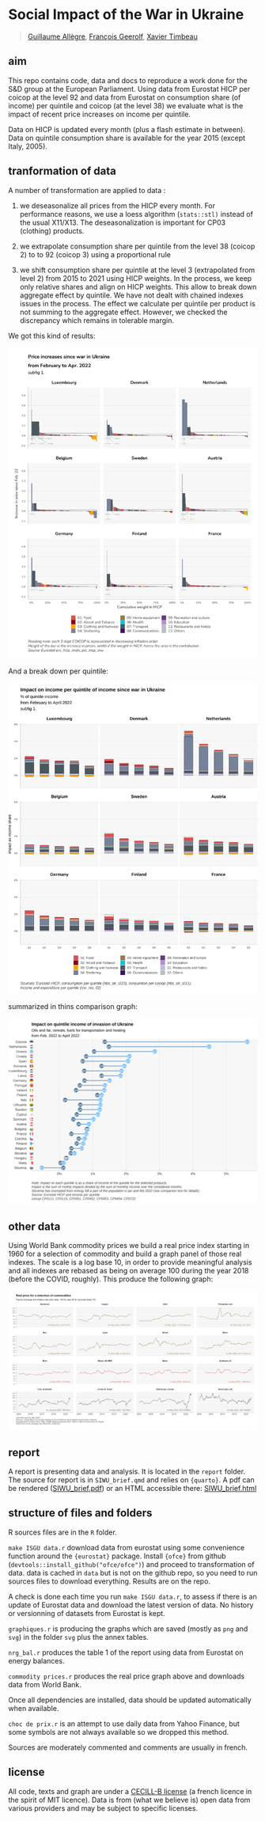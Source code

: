 # Social Impact of the War in Ukraine

> [Guillaume Allègre](mailto:guillaume.allegre@sciencespo.fr), [François Geerolf](mailto:francois.geerolf@sciencespo.fr), [Xavier Timbeau](mailto:xavier.timbeau@sciencespo.fr)

## aim

This repo contains code, data and docs to reproduce a work done for the S&D group at the European Parliament. Using data from Eurostat HICP per coicop at the level 92 and data from Eurostat on consumption share (of income) per quintile and coicop (at the level 38) we evaluate what is the impact of recent price increases on income per quintile.

Data on HICP is updated every month (plus a flash estimate in between). Data on quintile consumption share is available for the year 2015 (except Italy, 2005).

## tranformation of data

A number of transformation are applied to data :

1.  we deseasonalize all prices from the HICP every month. For performance reasons, we use a loess algorithm (`stats::stl)` instead of the usual X11/X13. The deseasonalization is important for CP03 (clothing) products.

2.  we extrapolate consumption share per quintile from the level 38 (coicop 2) to to 92 (coicop 3) using a proportional rule

3.  we shift consumption share per quintile at the level 3 (extrapolated from level 2) from 2015 to 2021 using HICP weights. In the process, we keep only relative shares and align on HICP weights. This allow to break down aggregate effect by quintile. We have not dealt with chained indexes issues in the process. The effect we calculate per quintile per product is not summing to the aggregate effect. However, we checked the discrepancy which remains in tolerable margin.

We got this kind of results:

![](svg/depuis_wiu_1.png)

And a break down per quintile:

![](svg/coicop_l1_wiu_1.png)

summarized in thins comparison graph:

![](svg/quantiles1et5.png)

## other data

Using World Bank commodity prices we build a real price index starting in 1960 for a selection of commodity and build a graph panel of those real indexes. The scale is a log base 10, in order to provide meaningful analysis and all indexes are rebased as being on average 100 during the year 2018 (before the COVID, roughly). This produce the following graph:

![](svg/gcom2000.png)

## report

A report is presenting data and analysis. It is located in the `report` folder. The source for report is in `SIWU_brief.qmd` and relies on `{quarto}`. A pdf can be rendered ([SIWU_brief.pdf](report/SIWU_brief.pdf)) or an HTML accessible there: [SIWU_brief.html](report/SIWU_brief.html)

## structure of files and folders

R sources files are in the `R` folder.

`make ISGU data.r` download data from eurostat using some convenience function around the `{eurostat}` package. Install `{ofce}` from github (`devtools::install_github("ofce/ofce")`) and proceed to transformation of data. data is cached in `data` but is not on the github repo, so you need to run sources files to download everything. Results are on the repo.

A check is done each time you run `make ISGU data.r`, to assess if there is an update of Eurostat data and download the latest version of data. No history or versionning of datasets from Eurostat is kept.

`graphiques.r` is producing the graphs which are saved (mostly as `png` and `svg`) in the folder `svg` plus the annex tables.

`nrg_bal.r` produces the table 1 of the report using data from Eurostat on energy balances.

`commodity prices.r` produces the real price graph above and downloads data from World Bank.

Once all dependencies are installed, data should be updated automatically when available.

`choc de prix.r` is an attempt to use daily data from Yahoo Finance, but some symbols are not always available so we dropped this method.

Sources are moderately commented and comments are usually in french.

## license

All code, texts and graph are under a [CECILL-B license](LICENSE.TXT) (a french licence in the spirit of MIT licence). Data is from (what we believe is) open data from various providers and may be subject to specific licenses.
